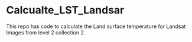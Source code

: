 # Calcualte_LST_Landsar
This repo has code to calculate the Land surface temperature for Landsat Images from level 2 collection 2.
